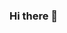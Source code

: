 ### Hi there 👋

<!--
**Hrittik16/Hrittik16** is a ✨ _special_ ✨ repository because its `README.md` (this file) appears on your GitHub profile.

![Hrittik]()

